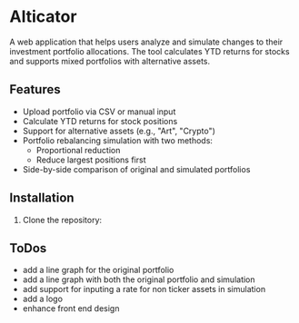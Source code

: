 # Alticator

A web application that helps users analyze and simulate changes to their investment portfolio allocations. The tool calculates YTD returns for stocks and supports mixed portfolios with alternative assets.

## Features

- Upload portfolio via CSV or manual input
- Calculate YTD returns for stock positions
- Support for alternative assets (e.g., "Art", "Crypto")
- Portfolio rebalancing simulation with two methods:
  - Proportional reduction
  - Reduce largest positions first
- Side-by-side comparison of original and simulated portfolios

## Installation

1. Clone the repository: 

## ToDos
- add a line graph for the original portfolio
- add a line graph with both the original portfolio and simulation
- add support for inputing a rate for non ticker assets in simulation
- add a logo 
- enhance front end design
  